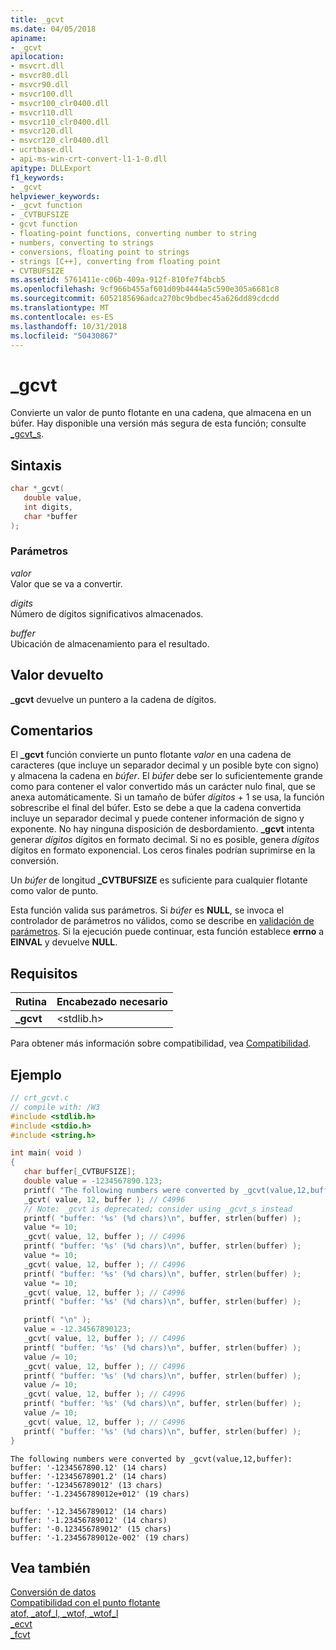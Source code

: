 ```yaml
---
title: _gcvt
ms.date: 04/05/2018
apiname:
- _gcvt
apilocation:
- msvcrt.dll
- msvcr80.dll
- msvcr90.dll
- msvcr100.dll
- msvcr100_clr0400.dll
- msvcr110.dll
- msvcr110_clr0400.dll
- msvcr120.dll
- msvcr120_clr0400.dll
- ucrtbase.dll
- api-ms-win-crt-convert-l1-1-0.dll
apitype: DLLExport
f1_keywords:
- _gcvt
helpviewer_keywords:
- _gcvt function
- _CVTBUFSIZE
- gcvt function
- floating-point functions, converting number to string
- numbers, converting to strings
- conversions, floating point to strings
- strings [C++], converting from floating point
- CVTBUFSIZE
ms.assetid: 5761411e-c06b-409a-912f-810fe7f4bcb5
ms.openlocfilehash: 9cf966b455af601d09b4444a5c590e305a6681c8
ms.sourcegitcommit: 6052185696adca270bc9bdbec45a626dd89cdcdd
ms.translationtype: MT
ms.contentlocale: es-ES
ms.lasthandoff: 10/31/2018
ms.locfileid: "50430867"
---
```

# <a name="gcvt"></a>_gcvt

Convierte un valor de punto flotante en una cadena, que almacena en un búfer. Hay disponible una versión más segura de esta función; consulte [_gcvt_s](gcvt-s.md).

## <a name="syntax"></a>Sintaxis

```C
char *_gcvt(
   double value,
   int digits,
   char *buffer
);
```

### <a name="parameters"></a>Parámetros

*valor*<br/>
Valor que se va a convertir.

*digits*<br/>
Número de dígitos significativos almacenados.

*buffer*<br/>
Ubicación de almacenamiento para el resultado.

## <a name="return-value"></a>Valor devuelto

**_gcvt** devuelve un puntero a la cadena de dígitos.

## <a name="remarks"></a>Comentarios

El **_gcvt** función convierte un punto flotante *valor* en una cadena de caracteres (que incluye un separador decimal y un posible byte con signo) y almacena la cadena en *búfer*. El *búfer* debe ser lo suficientemente grande como para contener el valor convertido más un carácter nulo final, que se anexa automáticamente. Si un tamaño de búfer *dígitos* + 1 se usa, la función sobrescribe el final del búfer. Esto se debe a que la cadena convertida incluye un separador decimal y puede contener información de signo y exponente. No hay ninguna disposición de desbordamiento. **_gcvt** intenta generar *dígitos* dígitos en formato decimal. Si no es posible, genera *dígitos* dígitos en formato exponencial. Los ceros finales podrían suprimirse en la conversión.

Un *búfer* de longitud **_CVTBUFSIZE** es suficiente para cualquier flotante como valor de punto.

Esta función valida sus parámetros. Si *búfer* es **NULL**, se invoca el controlador de parámetros no válidos, como se describe en [validación de parámetros](../../c-runtime-library/parameter-validation.md). Si la ejecución puede continuar, esta función establece **errno** a **EINVAL** y devuelve **NULL**.

## <a name="requirements"></a>Requisitos

|Rutina|Encabezado necesario|
|-------------|---------------------|
|**_gcvt**|\<stdlib.h>|

Para obtener más información sobre compatibilidad, vea [Compatibilidad](../../c-runtime-library/compatibility.md).

## <a name="example"></a>Ejemplo

```C
// crt_gcvt.c
// compile with: /W3
#include <stdlib.h>
#include <stdio.h>
#include <string.h>

int main( void )
{
   char buffer[_CVTBUFSIZE];
   double value = -1234567890.123;
   printf( "The following numbers were converted by _gcvt(value,12,buffer):\n" );
   _gcvt( value, 12, buffer ); // C4996
   // Note: _gcvt is deprecated; consider using _gcvt_s instead
   printf( "buffer: '%s' (%d chars)\n", buffer, strlen(buffer) );
   value *= 10;
   _gcvt( value, 12, buffer ); // C4996
   printf( "buffer: '%s' (%d chars)\n", buffer, strlen(buffer) );
   value *= 10;
   _gcvt( value, 12, buffer ); // C4996
   printf( "buffer: '%s' (%d chars)\n", buffer, strlen(buffer) );
   value *= 10;
   _gcvt( value, 12, buffer ); // C4996
   printf( "buffer: '%s' (%d chars)\n", buffer, strlen(buffer) );

   printf( "\n" );
   value = -12.34567890123;
   _gcvt( value, 12, buffer ); // C4996
   printf( "buffer: '%s' (%d chars)\n", buffer, strlen(buffer) );
   value /= 10;
   _gcvt( value, 12, buffer ); // C4996
   printf( "buffer: '%s' (%d chars)\n", buffer, strlen(buffer) );
   value /= 10;
   _gcvt( value, 12, buffer ); // C4996
   printf( "buffer: '%s' (%d chars)\n", buffer, strlen(buffer) );
   value /= 10;
   _gcvt( value, 12, buffer ); // C4996
   printf( "buffer: '%s' (%d chars)\n", buffer, strlen(buffer) );
}
```

```Output
The following numbers were converted by _gcvt(value,12,buffer):
buffer: '-1234567890.12' (14 chars)
buffer: '-12345678901.2' (14 chars)
buffer: '-123456789012' (13 chars)
buffer: '-1.23456789012e+012' (19 chars)

buffer: '-12.3456789012' (14 chars)
buffer: '-1.23456789012' (14 chars)
buffer: '-0.123456789012' (15 chars)
buffer: '-1.23456789012e-002' (19 chars)
```

## <a name="see-also"></a>Vea también

[Conversión de datos](../../c-runtime-library/data-conversion.md)<br/>
[Compatibilidad con el punto flotante](../../c-runtime-library/floating-point-support.md)<br/>
[atof, _atof_l, _wtof, _wtof_l](atof-atof-l-wtof-wtof-l.md)<br/>
[_ecvt](ecvt.md)<br/>
[_fcvt](fcvt.md)<br/>
